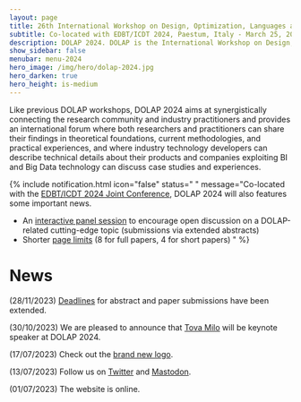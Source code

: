 ```yaml
---
layout: page
title: 26th International Workshop on Design, Optimization, Languages and Analytical Processing of Big Data
subtitle: Co-located with EDBT/ICDT 2024, Paestum, Italy - March 25, 2024
description: DOLAP 2024. DOLAP is the International Workshop on Design, Optimization, Languages and Analytical Processing of Big Data. The 26th edition of the workshop is co-located with the EDBT/ICDT 2024 conference and takes place in Paestum, Italy, on March 25, 2024. This page presents DOLAP 2024, the 26th edition of the workshop.
show_sidebar: false
menubar: menu-2024
hero_image: /img/hero/dolap-2024.jpg
hero_darken: true
hero_height: is-medium
---
```


<!--
{% include notification.html 
message="The website is still under construction" 
status="is-danger" 
icon="fas fa-exclamation-triangle" %}
-->

Like previous DOLAP workshops, DOLAP 2024 aims at synergistically connecting the research community and industry practitioners and provides an international forum where both researchers and practitioners can share their findings in theoretical foundations, current methodologies, and practical experiences, and where industry technology developers can describe technical details about their products and companies exploiting BI and Big Data technology can discuss case studies and experiences.

{% include notification.html 
icon="false" 
status=" " 
message="Co-located with the [EDBT/ICDT 2024 Joint Conference](https://dastlab.github.io/edbticdt2024/), DOLAP 2024 will also features some important news.

- An [interactive panel session](call-for-papers#interactive-panel-session-on-artificial-intelligence-in-data-analytics) to encourage open discussion on a DOLAP-related cutting-edge topic (submissions via extended abstracts)
- Shorter [page limits](call-for-papers#call-for-papers) (8 for full papers, 4 for short papers)
" %} 

# News

(28/11/2023) [Deadlines](/#important-dates) for abstract and paper submissions have been extended.

(30/10/2023) We are pleased to announce that [Tova Milo](https://www.cs.tau.ac.il/~milo/) will be keynote speaker at DOLAP 2024.

(17/07/2023) Check out the [brand new logo](/#the-new-logo).

(13/07/2023) Follow us on [Twitter](https://twitter.com/DOLAPworkshop) and [Mastodon](https://mastodon.social/@DOLAPworkshop).

(01/07/2023) The website is online.